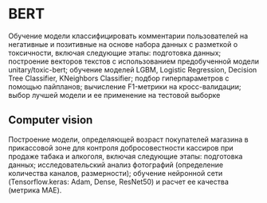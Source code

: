 # BERT
Обучение модели классифицировать комментарии пользователей на негативные и позитивные на основе набора данных с разметкой о токсичности, включая следующие этапы: подготовка данных; построение векторов текстов c использованием предобученной модели unitary/toxic-bert; обучение моделей LGBM, Logistic Regression, Decision Tree Classifier, KNeighbors Classifier;  подбор гиперпараметров с помощью пайпланов; вычисление F1-метрики на кросс-валидации; выбор лучшей модели и ее применение на тестовой выборке
## Computer vision
Построение модели, определяющей возраст покупателей магазина в прикассовой зоне для контроля добросовестности кассиров при продаже табака и алкоголя, 
включая следующие этапы: подготовка данных; исследовательский анализ фотографий (определение количества каналов, размерности); обучение нейронной сети (Tensorflow.keras: Adam,  Dense, ResNet50) и расчет ее качества (метрика MAE).
